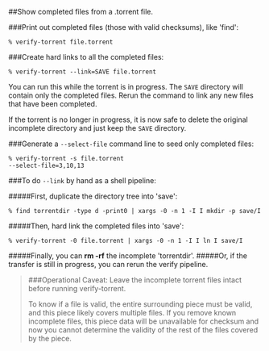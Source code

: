 ##Show completed files from a .torrent file.

###Print out completed files (those with valid checksums), like 'find':
```
% verify-torrent file.torrent
```

###Create hard links to all the completed files:
```
% verify-torrent --link=SAVE file.torrent
```

You can run this while the torrent is in progress.
The `SAVE` directory will contain only the completed files.
Rerun the command to link any new files that have been completed.

If the torrent is no longer in progress, it is now safe to delete the
original incomplete directory and just keep the `SAVE` directory.

###Generate a `--select-file` command line to seed only completed files:
```
% verify-torrent -s file.torrent
--select-file=3,10,13
```

###To do `--link` by hand as a shell pipeline:

#####First, duplicate the directory tree into 'save':
```
% find torrentdir -type d -print0 | xargs -0 -n 1 -I I mkdir -p save/I
```

#####Then, hard link the completed files into 'save':
```
% verify-torrent -0 file.torrent | xargs -0 -n 1 -I I ln I save/I
```

#####Finally, you can **rm -rf** the incomplete 'torrentdir'.
#####Or, if the transfer is still in progress, you can rerun the verify pipeline.

> ###Operational Caveat:
>  Leave the incomplete torrent files intact before running verify-torrent.
>
>  To know if a file is valid, the entire surrounding piece must be valid,
>  and this piece likely covers multiple files.  If you remove known incomplete
>  files, this piece data will be unavailable for checksum and now you cannot
>  determine the validity of the rest of the files covered by the piece.
